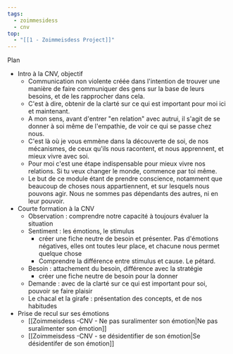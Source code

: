 ```yaml
---
tags:
  - zoimmesidess
  - cnv
top:
  - "[[1 - Zoimmeisdess Project]]"
---
```

Plan
* Intro à la CNV, objectif
	* Communication non violente créée dans l'intention de trouver une manière de faire communiquer des gens sur la base de leurs besoins, et de les rapprocher dans cela.
	* C'est à dire, obtenir de la clarté sur ce qui est important pour moi ici et maintenant.
	* A mon sens, avant d'entrer "en relation" avec autrui, il s'agit de se donner à soi même de l'empathie, de voir ce qui se passe chez nous.
	* C'est là où je vous emmène dans la découverte de soi, de nos mécanismes, de ceux qu'ils nous racontent, et nous apprennent, et mieux vivre avec soi.
	* Pour moi c'est une étape indispensable pour mieux vivre nos relations. Si tu veux changer le monde, commence par toi même.
	* Le but de ce module étant de prendre conscience, notamment que beaucoup de choses nous appartiennent, et sur lesquels nous pouvons agir. Nous ne sommes pas dépendants des autres, ni en leur pouvoir.
* Courte formation à la CNV
	* Observation : comprendre notre capacité à toujours évaluer la situation
	* Sentiment : les émotions, le stimulus
		* créer une fiche neutre de besoin et présenter. Pas d'émotions négatives, elles ont toutes leur place, et chacune nous permet quelque chose
		* Comprendre la différence entre stimulus et cause. Le pétard.
	* Besoin : attachement du besoin, différence avec la stratégie
		* créer une fiche neutre de besoin pour la donner
	* Demande : avec de la clarté sur ce qui est important pour soi, pouvoir se faire plaisir
	* Le chacal et la girafe : présentation des concepts, et de nos habitudes
* Prise de recul sur ses émotions
	* [[Zoimmeisdess -CNV - Ne pas suralimenter son émotion|Ne pas suralimenter son émotion]]
	* [[Zoimmeisdess -CNV - se désidentifier de son émotion|Se désidentifer de son émotion]]
